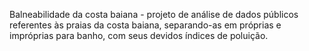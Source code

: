 Balneabilidade da costa baiana - projeto de análise de dados públicos referentes às praias da costa baiana, separando-as em próprias e impróprias para banho, com seus devidos índices de poluição.
